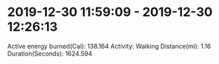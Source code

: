 # 2019-12-30 11:59:09 - 2019-12-30 12:26:13

Active energy burned(Cal): 138.164
Activity: Walking
Distance(mi): 1.16
Duration(Seconds): 1624.594